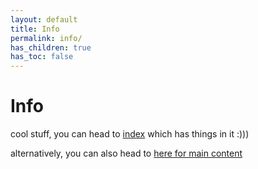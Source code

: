 ```yaml
---
layout: default
title: Info
permalink: info/
has_children: true
has_toc: false
---
```

# Info
cool stuff, you can head to 
[index](info/index/) which has things in it :)))

alternatively, you can also head to [here for main content](info/index/)
